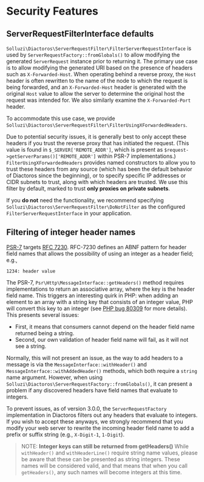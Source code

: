 # Security Features

## ServerRequestFilterInterface defaults

`Solluzi\Diactoros\ServerRequestFilter\FilterServerRequestInterface` is used by `ServerRequestFactory::fromGlobals()` to allow modifying the generated `ServerRequest` instance prior to returning it.
The primary use case is to allow modifying the generated URI based on the presence of headers such as `X-Forwarded-Host`.
When operating behind a reverse proxy, the `Host` header is often rewritten to the name of the node to which the request is being forwarded, and an `X-Forwarded-Host` header is generated with the original `Host` value to allow the server to determine the original host the request was intended for.
We also similarly examine the `X-Forwarded-Port` header.

To accommodate this use case, we provide `Solluzi\Diactoros\ServerRequestFilter\FilterUsingXForwardedHeaders`.

Due to potential security issues, it is generally best to only accept these headers if you trust the reverse proxy that has initiated the request.
(This value is found in `$_SERVER['REMOTE_ADDR']`, which is present as `$request->getServerParams()['REMOTE_ADDR']` within PSR-7 implementations.)
`FilterUsingXForwardedHeaders` provides named constructors to allow you to trust these headers from any source (which has been the default behavior of Diactoros since the beginning), or to specify specific IP addresses or CIDR subnets to trust, along with which headers are trusted.
We use this filter by default, marked to trust **only proxies on private subnets**.

If you **do not** need the functionality, we recommend specifying `Solluzi\Diactoros\ServerRequestFilter\DoNotFilter` as the configured `FilterServerRequestInterface` in your application.

## Filtering of integer header names

[PSR-7](https://www.php-fig.org/psr/psr-7/) targets [RFC 7230](https://www.rfc-editor.org/rfc/rfc7230).
RFC-7230 defines an ABNF pattern for header field names that allows the possibility of using an integer as a header field; e.g.,

```http
1234: header value
```

The PSR-7, `Psr\Http\MessageInterface::getHeaders()` method requires implementations to return an associative array, where the key is the header field name.
This triggers an interesting quirk in PHP: when adding an element to an array with a string key that consists of an integer value, PHP will convert this key to an integer (see [PHP bug 80309](https://bugs.php.net/bug.php?id=80309) for more details).
This presents several issues:

- First, it means that consumers cannot depend on the header field name returned being a string.
- Second, our own validation of header field name will fail, as it will not see a string.

Normally, this will not present an issue, as the way to add headers to a message is via the `MessageInterface::withHeader()` and `MessageInterface::withAddedHeader()` methods, which both require a `string` name argument.
However, when using `Solluzi\Diactoros\ServerRequestFactory::fromGlobals()`, it can present a problem if any discovered headers have field names that evaluate to integers.

To prevent issues, as of version 3.0.0, the `ServerRequestFactory` implementation in Diactoros filters out any headers that evaluate to integers.
If you wish to accept these anyways, we strongly recommend that you modify your web server to rewrite the incoming header field name to add a prefix or suffix string (e.g., `X-Digit-1`, `1-Digit`).

> NOTE: **Integer keys can still be returned from getHeaders()**
> While `withHeader()` and `withHeaderLine()` require string name values, please be aware that these can be presented as string integers.
> These names will be considered valid, and that means that when you call `getHeaders()`, any such names will become integers at this time.
